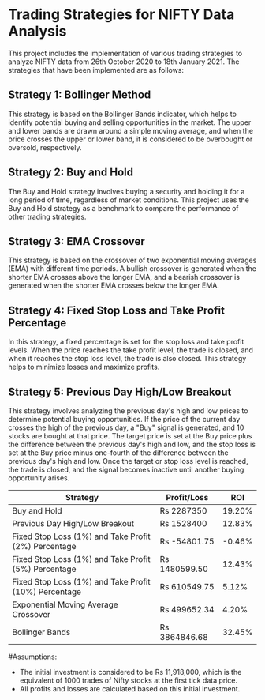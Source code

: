 Trading Strategies for NIFTY Data Analysis
==========================================

This project includes the implementation of various trading strategies to analyze NIFTY data from 26th October 2020 to 18th January 2021. The strategies that have been implemented are as follows:

Strategy 1: Bollinger Method
----------------------------

This strategy is based on the Bollinger Bands indicator, which helps to identify potential buying and selling opportunities in the market. The upper and lower bands are drawn around a simple moving average, and when the price crosses the upper or lower band, it is considered to be overbought or oversold, respectively.

Strategy 2: Buy and Hold
---------------

The Buy and Hold strategy involves buying a security and holding it for a long period of time, regardless of market conditions. This project uses the Buy and Hold strategy as a benchmark to compare the performance of other trading strategies.


Strategy 3: EMA Crossover
-------------------------

This strategy is based on the crossover of two exponential moving averages (EMA) with different time periods. A bullish crossover is generated when the shorter EMA crosses above the longer EMA, and a bearish crossover is generated when the shorter EMA crosses below the longer EMA.

Strategy 4: Fixed Stop Loss and Take Profit Percentage
------------------------------------------------------

In this strategy, a fixed percentage is set for the stop loss and take profit levels. When the price reaches the take profit level, the trade is closed, and when it reaches the stop loss level, the trade is also closed. This strategy helps to minimize losses and maximize profits.

Strategy 5: Previous Day High/Low Breakout
------------------------------------------

This strategy involves analyzing the previous day's high and low prices to determine potential buying opportunities. If the price of the current day crosses the high of the previous day, a "Buy" signal is generated, and 10 stocks are bought at that price. The target price is set at the Buy price plus the difference between the previous day's high and low, and the stop loss is set at the Buy price minus one-fourth of the difference between the previous day's high and low. Once the target or stop loss level is reached, the trade is closed, and the signal becomes inactive until another buying opportunity arises.


| Strategy | Profit/Loss | ROI |
| --- | --- | --- |
| Buy and Hold | Rs 2287350 | 19.20% |
| Previous Day High/Low Breakout | Rs 1528400 | 12.83% |
| Fixed Stop Loss (1%) and Take Profit (2%) Percentage | Rs -54801.75 | -0.46% |
| Fixed Stop Loss (1%) and Take Profit (5%) Percentage | Rs 1480599.50 | 12.43% |
| Fixed Stop Loss (1%) and Take Profit (10%) Percentage | Rs 610549.75 | 5.12% |
| Exponential Moving Average Crossover | Rs 499652.34 | 4.20% |
| Bollinger Bands | Rs 3864846.68 | 32.45% |


#Assumptions:

-   The initial investment is considered to be Rs 11,918,000, which is the equivalent of 1000 trades of Nifty stocks at the first tick data price.
-   All profits and losses are calculated based on this initial investment.